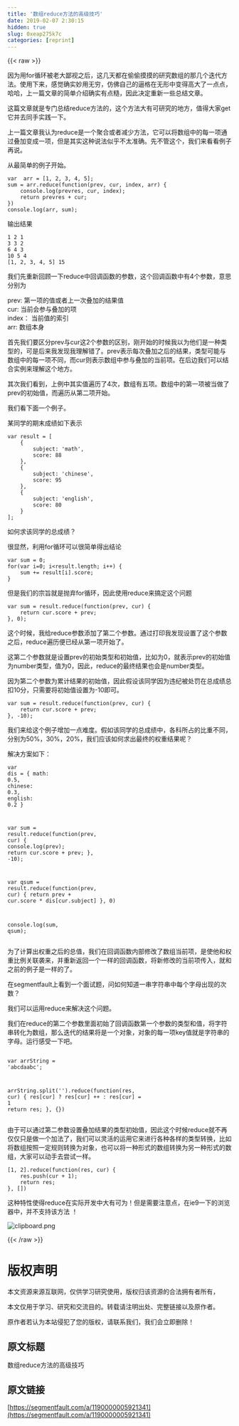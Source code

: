 ```yaml
---
title: '数组reduce方法的高级技巧' 
date: 2019-02-07 2:30:15
hidden: true
slug: 0xeap275k7c
categories: [reprint]
---
```


{{< raw >}}

                    
<p>因为用for循环被老大鄙视之后，这几天都在偷偷摸摸的研究数组的那几个迭代方法。使用下来，感觉确实妙用无穷，仿佛自己的逼格在无形中变得高大了一点点，哈哈，上一篇文章的简单介绍确实有点糙，因此决定重新一些总结文章。</p>
<p>这篇文章就是专门总结reduce方法的，这个方法大有可研究的地方，值得大家get它并去同手实践一下。</p>
<p>上一篇文章我认为reduce是一个聚合或者减少方法，它可以将数组中的每一项通过叠加变成一项，但是其实这种说法似乎不太准确。先不管这个，我们来看看例子再说。</p>
<p>从最简单的例子开始。</p>
<div class="widget-codetool" style="display:none;">
      <div class="widget-codetool--inner">
      <span class="selectCode code-tool" data-toggle="tooltip" data-placement="top" title="" data-original-title="全选"></span>
      <span type="button" class="copyCode code-tool" data-toggle="tooltip" data-placement="top" data-clipboard-text="var  arr = [1, 2, 3, 4, 5];
sum = arr.reduce(function(prev, cur, index, arr) {
    console.log(prevres, cur, index);
    return prevres + cur;
})
console.log(arr, sum);" title="" data-original-title="复制"></span>
      <span type="button" class="saveToNote code-tool" data-toggle="tooltip" data-placement="top" title="" data-original-title="放进笔记"></span>
      </div>
      </div><pre class="javascript hljs"><code class="js"><span class="hljs-keyword">var</span>  arr = [<span class="hljs-number">1</span>, <span class="hljs-number">2</span>, <span class="hljs-number">3</span>, <span class="hljs-number">4</span>, <span class="hljs-number">5</span>];
sum = arr.reduce(<span class="hljs-function"><span class="hljs-keyword">function</span>(<span class="hljs-params">prev, cur, index, arr</span>) </span>{
    <span class="hljs-built_in">console</span>.log(prevres, cur, index);
    <span class="hljs-keyword">return</span> prevres + cur;
})
<span class="hljs-built_in">console</span>.log(arr, sum);</code></pre>
<p>输出结果</p>
<div class="widget-codetool" style="display:none;">
      <div class="widget-codetool--inner">
      <span class="selectCode code-tool" data-toggle="tooltip" data-placement="top" title="" data-original-title="全选"></span>
      <span type="button" class="copyCode code-tool" data-toggle="tooltip" data-placement="top" data-clipboard-text="1 2 1
3 3 2
6 4 3
10 5 4
[1, 2, 3, 4, 5] 15" title="" data-original-title="复制"></span>
      <span type="button" class="saveToNote code-tool" data-toggle="tooltip" data-placement="top" title="" data-original-title="放进笔记"></span>
      </div>
      </div><pre class="javascript hljs"><code class="js"><span class="hljs-number">1</span> <span class="hljs-number">2</span> <span class="hljs-number">1</span>
<span class="hljs-number">3</span> <span class="hljs-number">3</span> <span class="hljs-number">2</span>
<span class="hljs-number">6</span> <span class="hljs-number">4</span> <span class="hljs-number">3</span>
<span class="hljs-number">10</span> <span class="hljs-number">5</span> <span class="hljs-number">4</span>
[<span class="hljs-number">1</span>, <span class="hljs-number">2</span>, <span class="hljs-number">3</span>, <span class="hljs-number">4</span>, <span class="hljs-number">5</span>] <span class="hljs-number">15</span></code></pre>
<p>我们先重新回顾一下reduce中回调函数的参数，这个回调函数中有4个参数，意思分别为</p>
<p>prev: 第一项的值或者上一次叠加的结果值<br>cur: 当前会参与叠加的项<br>index： 当前值的索引<br>arr: 数组本身</p>
<p>首先我们要区分prev与cur这2个参数的区别，刚开始的时候我以为他们是一种类型的，可是后来我发现我理解错了。prev表示每次叠加之后的结果，类型可能与数组中的每一项不同，而cur则表示数组中参与叠加的当前项。在后边我们可以结合实例来理解这个地方。</p>
<p>其次我们看到，上例中其实值遍历了4次，数组有五项。数组中的第一项被当做了prev的初始值，而遍历从第二项开始。</p>
<p>我们看下面一个例子。</p>
<p>某同学的期末成绩如下表示</p>
<div class="widget-codetool" style="display:none;">
      <div class="widget-codetool--inner">
      <span class="selectCode code-tool" data-toggle="tooltip" data-placement="top" title="" data-original-title="全选"></span>
      <span type="button" class="copyCode code-tool" data-toggle="tooltip" data-placement="top" data-clipboard-text="var result = [
    {
        subject: 'math',
        score: 88
    },
    {
        subject: 'chinese',
        score: 95
    },
    {
        subject: 'english',
        score: 80
    }
];" title="" data-original-title="复制"></span>
      <span type="button" class="saveToNote code-tool" data-toggle="tooltip" data-placement="top" title="" data-original-title="放进笔记"></span>
      </div>
      </div><pre class="javascript hljs"><code class="js"><span class="hljs-keyword">var</span> result = [
    {
        <span class="hljs-attr">subject</span>: <span class="hljs-string">'math'</span>,
        <span class="hljs-attr">score</span>: <span class="hljs-number">88</span>
    },
    {
        <span class="hljs-attr">subject</span>: <span class="hljs-string">'chinese'</span>,
        <span class="hljs-attr">score</span>: <span class="hljs-number">95</span>
    },
    {
        <span class="hljs-attr">subject</span>: <span class="hljs-string">'english'</span>,
        <span class="hljs-attr">score</span>: <span class="hljs-number">80</span>
    }
];</code></pre>
<p>如何求该同学的总成绩？</p>
<p>很显然，利用for循环可以很简单得出结论</p>
<div class="widget-codetool" style="display:none;">
      <div class="widget-codetool--inner">
      <span class="selectCode code-tool" data-toggle="tooltip" data-placement="top" title="" data-original-title="全选"></span>
      <span type="button" class="copyCode code-tool" data-toggle="tooltip" data-placement="top" data-clipboard-text="var sum = 0;
for(var i=0; i<result.length; i++) {
    sum += result[i].score;
}" title="" data-original-title="复制"></span>
      <span type="button" class="saveToNote code-tool" data-toggle="tooltip" data-placement="top" title="" data-original-title="放进笔记"></span>
      </div>
      </div><pre class="javascript hljs"><code class="js"><span class="hljs-keyword">var</span> sum = <span class="hljs-number">0</span>;
<span class="hljs-keyword">for</span>(<span class="hljs-keyword">var</span> i=<span class="hljs-number">0</span>; i&lt;result.length; i++) {
    sum += result[i].score;
}</code></pre>
<p>但是我们的宗旨就是抛弃for循环，因此使用reduce来搞定这个问题</p>
<div class="widget-codetool" style="display:none;">
      <div class="widget-codetool--inner">
      <span class="selectCode code-tool" data-toggle="tooltip" data-placement="top" title="" data-original-title="全选"></span>
      <span type="button" class="copyCode code-tool" data-toggle="tooltip" data-placement="top" data-clipboard-text="var sum = result.reduce(function(prev, cur) {
    return cur.score + prev;
}, 0);" title="" data-original-title="复制"></span>
      <span type="button" class="saveToNote code-tool" data-toggle="tooltip" data-placement="top" title="" data-original-title="放进笔记"></span>
      </div>
      </div><pre class="javascript hljs"><code class="js"><span class="hljs-keyword">var</span> sum = result.reduce(<span class="hljs-function"><span class="hljs-keyword">function</span>(<span class="hljs-params">prev, cur</span>) </span>{
    <span class="hljs-keyword">return</span> cur.score + prev;
}, <span class="hljs-number">0</span>);</code></pre>
<p>这个时候，我给reduce参数添加了第二个参数。通过打印我发现设置了这个参数之后，reduce遍历便已经从第一项开始了。</p>
<p>这第二个参数就是设置prev的初始类型和初始值，比如为0，就表示prev的初始值为number类型，值为0，因此，reduce的最终结果也会是number类型。</p>
<p>因为第二个参数为累计结果的初始值，因此假设该同学因为违纪被处罚在总成绩总扣10分，只需要将初始值设置为-10即可。</p>
<div class="widget-codetool" style="display:none;">
      <div class="widget-codetool--inner">
      <span class="selectCode code-tool" data-toggle="tooltip" data-placement="top" title="" data-original-title="全选"></span>
      <span type="button" class="copyCode code-tool" data-toggle="tooltip" data-placement="top" data-clipboard-text="var sum = result.reduce(function(prev, cur) {
    return cur.score + prev;
}, -10);" title="" data-original-title="复制"></span>
      <span type="button" class="saveToNote code-tool" data-toggle="tooltip" data-placement="top" title="" data-original-title="放进笔记"></span>
      </div>
      </div><pre class="javascript hljs"><code class="js"><span class="hljs-keyword">var</span> sum = result.reduce(<span class="hljs-function"><span class="hljs-keyword">function</span>(<span class="hljs-params">prev, cur</span>) </span>{
    <span class="hljs-keyword">return</span> cur.score + prev;
}, <span class="hljs-number">-10</span>);</code></pre>
<p>我们来给这个例子增加一点难度。假如该同学的总成绩中，各科所占的比重不同，分别为50%，30%，20%，我们应该如何求出最终的权重结果呢？</p>
<p>解决方案如下：</p>
<div class="widget-codetool" style="display:none;">
      <div class="widget-codetool--inner">
      <span class="selectCode code-tool" data-toggle="tooltip" data-placement="top" title="" data-original-title="全选"></span>
      <span type="button" class="copyCode code-tool" data-toggle="tooltip" data-placement="top" data-clipboard-text="var dis = {
    math: 0.5,
    chinese: 0.3,
    english: 0.2
}

var sum = result.reduce(function(prev, cur) {
    console.log(prev);
    return cur.score + prev;
}, -10);

var qsum = result.reduce(function(prev, cur) {
    return prev + cur.score * dis[cur.subject]
}, 0)

console.log(sum, qsum);" title="" data-original-title="复制"></span>
      <span type="button" class="saveToNote code-tool" data-toggle="tooltip" data-placement="top" title="" data-original-title="放进笔记"></span>
      </div>
      </div><pre class="javascript hljs"><code class="js"><span class="hljs-keyword">var</span> dis = {
    <span class="hljs-attr">math</span>: <span class="hljs-number">0.5</span>,
    <span class="hljs-attr">chinese</span>: <span class="hljs-number">0.3</span>,
    <span class="hljs-attr">english</span>: <span class="hljs-number">0.2</span>
}

<span class="hljs-keyword">var</span> sum = result.reduce(<span class="hljs-function"><span class="hljs-keyword">function</span>(<span class="hljs-params">prev, cur</span>) </span>{
    <span class="hljs-built_in">console</span>.log(prev);
    <span class="hljs-keyword">return</span> cur.score + prev;
}, <span class="hljs-number">-10</span>);

<span class="hljs-keyword">var</span> qsum = result.reduce(<span class="hljs-function"><span class="hljs-keyword">function</span>(<span class="hljs-params">prev, cur</span>) </span>{
    <span class="hljs-keyword">return</span> prev + cur.score * dis[cur.subject]
}, <span class="hljs-number">0</span>)

<span class="hljs-built_in">console</span>.log(sum, qsum);</code></pre>
<p>为了计算出权重之后的总值，我们在回调函数内部修改了数组当前项，是使他和权重比例关联袭来，并重新返回一个一样的回调函数，将新修改的当前项传入，就和之前的例子是一样的了。</p>
<p>在segmentfault上看到一个面试题，问如何知道一串字符串中每个字母出现的次数？</p>
<p>我们可以运用reduce来解决这个问题。</p>
<p>我们在reduce的第二个参数里面初始了回调函数第一个参数的类型和值，将字符串转化为数组，那么迭代的结果将是一个对象，对象的每一项key值就是字符串的字母。运行感受一下吧。</p>
<div class="widget-codetool" style="display:none;">
      <div class="widget-codetool--inner">
      <span class="selectCode code-tool" data-toggle="tooltip" data-placement="top" title="" data-original-title="全选"></span>
      <span type="button" class="copyCode code-tool" data-toggle="tooltip" data-placement="top" data-clipboard-text="
var arrString = 'abcdaabc';

arrString.split('').reduce(function(res, cur) {
    res[cur] ? res[cur] ++ : res[cur] = 1
    return res;
}, {})
" title="" data-original-title="复制"></span>
      <span type="button" class="saveToNote code-tool" data-toggle="tooltip" data-placement="top" title="" data-original-title="放进笔记"></span>
      </div>
      </div><pre class="javascript hljs"><code class="js">
<span class="hljs-keyword">var</span> arrString = <span class="hljs-string">'abcdaabc'</span>;

arrString.split(<span class="hljs-string">''</span>).reduce(<span class="hljs-function"><span class="hljs-keyword">function</span>(<span class="hljs-params">res, cur</span>) </span>{
    res[cur] ? res[cur] ++ : res[cur] = <span class="hljs-number">1</span>
    <span class="hljs-keyword">return</span> res;
}, {})
</code></pre>
<p>由于可以通过第二参数设置叠加结果的类型初始值，因此这个时候reduce就不再仅仅只是做一个加法了，我们可以灵活的运用它来进行各种各样的类型转换，比如将数组按照一定规则转换为对象，也可以将一种形式的数组转换为另一种形式的数组，大家可以动手去尝试一样。</p>
<div class="widget-codetool" style="display:none;">
      <div class="widget-codetool--inner">
      <span class="selectCode code-tool" data-toggle="tooltip" data-placement="top" title="" data-original-title="全选"></span>
      <span type="button" class="copyCode code-tool" data-toggle="tooltip" data-placement="top" data-clipboard-text="[1, 2].reduce(function(res, cur) { 
    res.push(cur + 1); 
    return res; 
}, [])" title="" data-original-title="复制"></span>
      <span type="button" class="saveToNote code-tool" data-toggle="tooltip" data-placement="top" title="" data-original-title="放进笔记"></span>
      </div>
      </div><pre class="javascript hljs"><code class="js">[<span class="hljs-number">1</span>, <span class="hljs-number">2</span>].reduce(<span class="hljs-function"><span class="hljs-keyword">function</span>(<span class="hljs-params">res, cur</span>) </span>{ 
    res.push(cur + <span class="hljs-number">1</span>); 
    <span class="hljs-keyword">return</span> res; 
}, [])</code></pre>
<p>这种特性使得reduce在实际开发中大有可为！但是需要注意点，在ie9一下的浏览器中，并不支持该方法 ！</p>
<p><span class="img-wrap"><img data-src="/img/bV0emY?w=800&amp;h=300" src="https://static.alili.tech/img/bV0emY?w=800&amp;h=300" alt="clipboard.png" title="clipboard.png" style="cursor: pointer; display: inline;"></span></p>

                
{{< /raw >}}

# 版权声明
本文资源来源互联网，仅供学习研究使用，版权归该资源的合法拥有者所有，

本文仅用于学习、研究和交流目的。转载请注明出处、完整链接以及原作者。

原作者若认为本站侵犯了您的版权，请联系我们，我们会立即删除！

## 原文标题
数组reduce方法的高级技巧

## 原文链接
[https://segmentfault.com/a/1190000005921341](https://segmentfault.com/a/1190000005921341)

